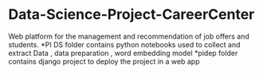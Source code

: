# Data-Science-Project-CareerCenter
Web platform for the management and recommendation of job offers and students.
*PI DS folder contains python notebooks used to collect and extract Data , data preparation , word embedding model
*pidep folder contains django project to deploy the project in a web app
